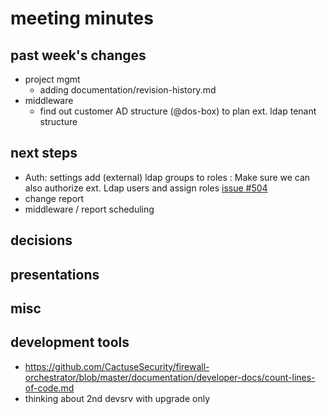 
# meeting minutes

## past week's changes
- project mgmt
  - adding documentation/revision-history.md
- middleware
  - find out customer AD structure (@dos-box) to plan ext. ldap tenant structure

## next steps
- Auth: settings add (external) ldap groups to roles : Make sure we can also authorize ext. Ldap users and assign roles [issue #504](issue)
- change report
- middleware / report scheduling

## decisions

## presentations

## misc

## development tools
- https://github.com/CactuseSecurity/firewall-orchestrator/blob/master/documentation/developer-docs/count-lines-of-code.md
- thinking about 2nd devsrv with upgrade only
